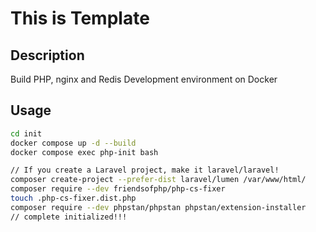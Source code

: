 # This is Template
## Description
Build PHP, nginx and Redis Development environment on Docker

## Usage
```bash
cd init
docker compose up -d --build
docker compose exec php-init bash

// If you create a Laravel project, make it laravel/laravel!
composer create-project --prefer-dist laravel/lumen /var/www/html/
composer require --dev friendsofphp/php-cs-fixer
touch .php-cs-fixer.dist.php
composer require --dev phpstan/phpstan phpstan/extension-installer
// complete initialized!!!
```
